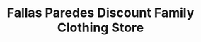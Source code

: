 ---
title: "Fallas Paredes Discount Family Clothing Store"
url: /albuquerque/fallas-paredes-discount-family-clothing-store/
shop: Kleidung
---